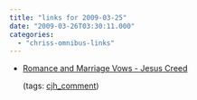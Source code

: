 ```yaml
---
title: "links for 2009-03-25"
date: "2009-03-26T03:30:11.000"
categories: 
  - "chriss-omnibus-links"
---
```


- [Romance and Marriage Vows - Jesus Creed](http://blog.beliefnet.com/jesuscreed/2009/03/romance-and-marriage-vows.html#preview)
    
    (tags: [cjh\_comment](http://delicious.com/hubbsc/cjh_comment))
